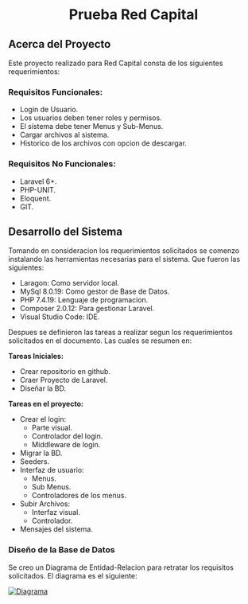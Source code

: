 <h1 align="center">Prueba Red Capital</h1>

<p align="center">

</p>

## Acerca del Proyecto
Este proyecto realizado para Red Capital consta de los siguientes requerimientos:

### Requisitos Funcionales:
- Login de Usuario.
- Los usuarios deben tener roles y permisos.
- El sistema debe tener Menus y Sub-Menus.
- Cargar archivos al sistema.
- Historico de los archivos con opcion de descargar.

### Requisitos No Funcionales:
- Laravel 6+.
- PHP-UNIT.
- Eloquent.
- GIT.

## Desarrollo del Sistema
Tomando en consideracion los requerimientos solicitados se comenzo instalando las herramientas necesarias para el sistema. Que fueron las siguientes:
- Laragon: Como servidor local.
- MySql 8.0.19: Como gestor de Base de Datos.
- PHP 7.4.19: Lenguaje de programacion.
- Composer 2.0.12: Para gestionar Laravel.
- Visual Studio Code: IDE.

Despues se definieron las tareas a realizar segun los requerimientos solicitados en el documento. Las cuales se resumen en:

<b>Tareas Iniciales:</b>
- Crear repositorio en github.
- Craer Proyecto de Laravel.
- Diseñar la BD.

<b>Tareas en el proyecto:</b>
- Crear el login:
	- Parte visual.
	- Controlador del login.
	- Middleware de login.
- Migrar la BD.
- Seeders.
- Interfaz de usuario:
	- Menus.
	- Sub Menus.
	- Controladores de los menus.
- Subir Archivos:
	- Interfaz visual.
	- Controlador.
- Mensajes del sistema.

### Diseño de la Base de Datos
Se creo un Diagrama de Entidad-Relacion para retratar los requisitos solicitados. El diagrama es el siguiente:

[![Diagrama](Github "Diagrama")](https://github.com/Guren94/prueba_redcapital/blob/master/Capturas/diagrama%20bd%20fondo.png "Diagrama")
